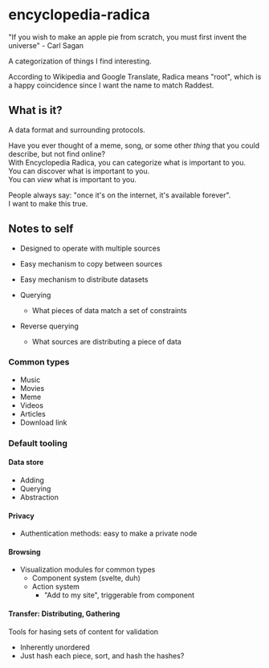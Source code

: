 # encyclopedia-radica

"If you wish to make an apple pie from scratch, you must first invent the universe" - Carl Sagan

A categorization of things I find interesting.

According to Wikipedia and Google Translate, Radica means "root", which is a happy coincidence since I want the name to match Raddest.

## What is it?

A data format and surrounding protocols.

Have you ever thought of a meme, song, or some other _thing_ that you could describe, but not find online?  
With Encyclopedia Radica, you can categorize what is important to you.  
You can discover what is important to you.  
You can _view_ what is important to you.

People always say: "once it's on the internet, it's available forever".  
I want to make this true.

## Notes to self

- Designed to operate with multiple sources
- Easy mechanism to copy between sources
- Easy mechanism to distribute datasets

- Querying
    - What pieces of data match a set of constraints
- Reverse querying
    - What sources are distributing a piece of data

### Common types

- Music
- Movies
- Meme
- Videos
- Articles
- Download link

### Default tooling

#### Data store

- Adding
- Querying
- Abstraction

#### Privacy

- Authentication methods: easy to make a private node

#### Browsing

- Visualization modules for common types
    - Component system (svelte, duh)
    - Action system
        - "Add to my site", triggerable from component

#### Transfer: Distributing, Gathering

Tools for hasing sets of content for validation
- Inherently unordered
- Just hash each piece, sort, and hash the hashes?
